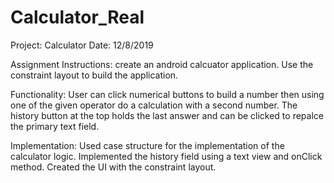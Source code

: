 # Calculator_Real

Project: Calculator Date: 12/8/2019

Assignment Instructions: create an android calcuator application. Use the constraint layout to build the application.

Functionality: User can click numerical buttons to build a number then using one of the given operator do a calculation with a 
second number. The history button at the top holds the last answer and can be clicked to repalce the primary text field.

Implementation: Used case structure for the implementation of the calculator logic. Implemented the history field using a text view
and onClick method. Created the UI with the constraint layout.
